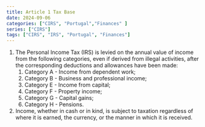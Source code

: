 ```yaml
---
title: Article 1 Tax Base
date: 2024-09-06
categories: ["CIRS", "Portugal","Finances" ]
series: ["CIRS"]
tags: ["CIRS", "IRS", "Portugal", "Finances"]
---
```


1. The Personal Income Tax (IRS) is levied on the annual value of income from the following categories, even if derived from illegal activities, after the corresponding deductions and allowances have been made:
   1. Category A - Income from dependent work;
   2. Category B - Business and professional income;
   3. Category E - Income from capital;
   4. Category F - Property income;
   5. Category G - Capital gains;
   6. Category H - Pensions.
2. Income, whether in cash or in kind, is subject to taxation regardless of where it is earned, the currency, or the manner in which it is received.
